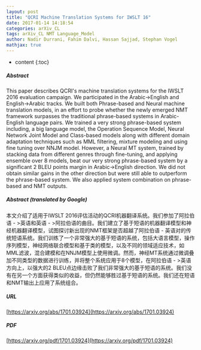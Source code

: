 ```yaml
---
layout: post
title: "QCRI Machine Translation Systems for IWSLT 16"
date: 2017-01-14 14:18:54
categories: arXiv_CL
tags: arXiv_CL NMT Language_Model
author: Nadir Durrani, Fahim Dalvi, Hassan Sajjad, Stephan Vogel
mathjax: true
---
```


* content
{:toc}

##### Abstract
This paper describes QCRI's machine translation systems for the IWSLT 2016 evaluation campaign. We participated in the Arabic->English and English->Arabic tracks. We built both Phrase-based and Neural machine translation models, in an effort to probe whether the newly emerged NMT framework surpasses the traditional phrase-based systems in Arabic-English language pairs. We trained a very strong phrase-based system including, a big language model, the Operation Sequence Model, Neural Network Joint Model and Class-based models along with different domain adaptation techniques such as MML filtering, mixture modeling and using fine tuning over NNJM model. However, a Neural MT system, trained by stacking data from different genres through fine-tuning, and applying ensemble over 8 models, beat our very strong phrase-based system by a significant 2 BLEU points margin in Arabic->English direction. We did not obtain similar gains in the other direction but were still able to outperform the phrase-based system. We also applied system combination on phrase-based and NMT outputs.

##### Abstract (translated by Google)
本文介绍了适用于IWSLT 2016评估活动的QCRI机器翻译系统。我们参加了阿拉伯语 - >英语和英语 - >阿拉伯语的曲目。我们建立了基于短语的机器翻译模型和神经机器翻译模型，试图探讨新出现的NMT框架是否超越了阿拉伯语 - 英语对的传统短语系统。我们训练了一个非常强大的基于短语的系统，包括大语言模型，操作序列模型，神经网络联合模型和基于类的模型，以及不同的领域适应技术，如MML滤波，混合建模和在NNJM模型上使用微调。然而，神经MT系统通过微调叠加不同类型的数据进行训练，并将整个系统应用于8个模型，在阿拉伯语 - >英语方向上，以强大的2 BLEU点边缘击败了我们非常强大的基于短语的系统。我们没有在另一个方面获得类似的收益，但仍然能够胜过基于短语的系统。我们还在短语和NMT输出上应用了系统组合。

##### URL
[https://arxiv.org/abs/1701.03924](https://arxiv.org/abs/1701.03924)

##### PDF
[https://arxiv.org/pdf/1701.03924](https://arxiv.org/pdf/1701.03924)

